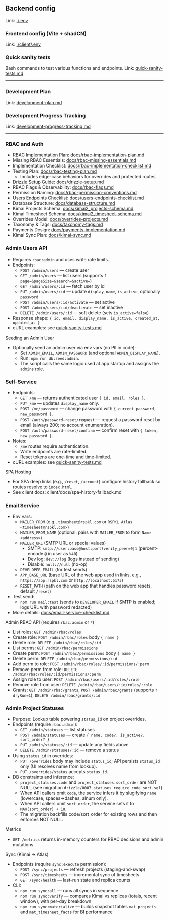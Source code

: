 ## Backend config
Link: [./.env](./.env)


### Frontend config (Vite + shadCN)
Link: [./client/.env](./client/.env)

### Quick sanity tests
Bash commands to test various functions and endpoints.
Link: [quick-sanity-tests.md](./quick-sanity-tests.md)

---

### Development Plan
Link: [development-plan.md](./development-plan.md)

### Development Progress Tracking
Link: [development-progress-tracking.md](./development-progress-tracking.md)

---

### RBAC and Auth
- RBAC Implementation Plan: [docs/rbac-implementation-plan.md](./docs/rbac-implementation-plan.md)
- Missing RBAC Essentials: [docs/rbac-missing-essentials.md](./docs/rbac-missing-essentials.md)
- Implementation Checklist: [docs/rbac-implementation-checklist.md](./docs/rbac-implementation-checklist.md)
 - Testing Plan: [docs/rbac-testing-plan.md](./docs/rbac-testing-plan.md)
   - Includes edge-case behaviors for overrides and protected routes
 - Drizzle Setup Guide: [docs/drizzle-setup.md](./docs/drizzle-setup.md)
 - RBAC Flags & Observability: [docs/rbac-flags.md](./docs/rbac-flags.md)
 - Permission Naming: [docs/rbac-permission-conventions.md](./docs/rbac-permission-conventions.md)
  - Users Endpoints Checklist: [docs/users-endpoints-checklist.md](./docs/users-endpoints-checklist.md)
  - Database Structure: [docs/database-structure.md](./docs/database-structure.md)
  - Kimai Projects Schema: [docs/kimai2_projects-schema.md](./docs/kimai2_projects-schema.md)
  - Kimai Timesheet Schema: [docs/kimai2_timesheet-schema.md](./docs/kimai2_timesheet-schema.md)
  - Overrides Model: [docs/overrides-projects.md](./docs/overrides-projects.md)
  - Taxonomy & Tags: [docs/taxonomy-tags.md](./docs/taxonomy-tags.md)
  - Payments Design: [docs/payments-implementation.md](./docs/payments-implementation.md)
  - Kimai Sync Plan: [docs/kimai-sync.md](./docs/kimai-sync.md)

### Admin Users API
- Requires `rbac:admin` and uses write rate limits.
- Endpoints:
  - `POST /admin/users` — create user
  - `GET /admin/users` — list users (supports `?page=&pageSize=&search=&active=`)
  - `GET /admin/users/:id` — fetch user by id
  - `PUT /admin/users/:id` — update `display_name`, `is_active`, optionally `password`
  - `POST /admin/users/:id/activate` — set active
  - `POST /admin/users/:id/deactivate` — set inactive
  - `DELETE /admin/users/:id` — soft delete (sets `is_active=false`)
- Response shape: `{ id, email, display_name, is_active, created_at, updated_at }`
- cURL examples: see [quick-sanity-tests.md](./quick-sanity-tests.md)

Seeding an Admin User
- Optionally seed an admin user via env vars (no PII in code):
  - Set `ADMIN_EMAIL`, `ADMIN_PASSWORD` (and optional `ADMIN_DISPLAY_NAME`).
  - Run: `npm run db:seed:admin`.
  - The script calls the same logic used at app startup and assigns the `admins` role.

### Self-Service
- Endpoints:
  - `GET /me` — returns authenticated user `{ id, email, roles }`.
  - `PUT /me` — updates `display_name` only.
  - `POST /me/password` — change password with `{ current_password, new_password }`.
  - `POST /auth/password-reset/request` — request a password reset by email (always 200; no account enumeration).
  - `POST /auth/password-reset/confirm` — confirm reset with `{ token, new_password }`.
- Notes:
  - `/me` routes require authentication.
  - Write endpoints are rate-limited.
  - Reset tokens are one-time and time-limited.
- cURL examples: see [quick-sanity-tests.md](./quick-sanity-tests.md)

SPA Hosting
- For SPA deep links (e.g., `/reset`, `/account`) configure history fallback so routes resolve to `index.html`.
- See client docs: client/docs/spa-history-fallback.md

### Email Service
- Env vars:
  - `MAILER_FROM` (e.g., `timesheet@rspkl.com` or `RSPKL Atlas <timesheet@rspkl.com>`)
  - `MAILER_FROM_NAME` (optional; pairs with `MAILER_FROM` to form `Name <address>`)
  - `MAILER_URL` (SMTP URL or special values)
    - SMTP: `smtp://user:pass@host:port?verify_peer=0|1` (percent-encode `@` in user as `%40`)
    - Dev log: `dev://log` (logs instead of sending)
    - Disable: `null://null` (no-op)
  - `DEVELOPER_EMAIL` (for test sends)
  - `APP_BASE_URL` (base URL of the web app used in links, e.g., `https://app.rspkl.com` or `http://localhost:5173`)
  - `RESET_PATH` (path on the web app that handles password resets, default `/reset`)
- Test send:
  - `npm run mail:test` (sends to `DEVELOPER_EMAIL` if SMTP is enabled; logs URL with password redacted)
- More details: [docs/email-service-checklist.md](./docs/email-service-checklist.md)

Admin RBAC API (requires `rbac:admin` or `*`)
- List roles: `GET /admin/rbac/roles`
- Create role: `POST /admin/rbac/roles` body `{ name }`
- Delete role: `DELETE /admin/rbac/roles/:id`
- List perms: `GET /admin/rbac/permissions`
- Create perm: `POST /admin/rbac/permissions` body `{ name }`
- Delete perm: `DELETE /admin/rbac/permissions/:id`
- Add perm to role: `POST /admin/rbac/roles/:id/permissions/:perm`
- Remove perm from role: `DELETE /admin/rbac/roles/:id/permissions/:perm`
- Assign role to user: `POST /admin/rbac/users/:id/roles/:role`
- Remove role from user: `DELETE /admin/rbac/users/:id/roles/:role`
- Grants: `GET /admin/rbac/grants`, `POST /admin/rbac/grants` (supports `?dryRun=1`), `DELETE /admin/rbac/grants/:id`

### Admin Project Statuses
- Purpose: Lookup table powering `status_id` on project overrides.
- Endpoints (require `rbac:admin`):
  - `GET /admin/statuses` — list statuses
  - `POST /admin/statuses` — create `{ name, code?, is_active?, sort_order? }`
  - `PUT /admin/statuses/:id` — update any fields above
  - `DELETE /admin/statuses/:id` — remove a status
- Using `status_id` in overrides:
  - `PUT /overrides` body may include `status_id`; API persists `status_id` only (UI resolves name from lookup).
  - `PUT /overrides/status` accepts `status_id`.
 - DB constraints and inference:
   - `project_statuses.code` and `project_statuses.sort_order` are NOT NULL (see migration `drizzle/0007_statuses_require_code_sort.sql`).
   - When API callers omit `code`, the service infers it by slugifying `name` (lowercase, spaces→dashes, alnum only).
   - When API callers omit `sort_order`, the service sets it to `MAX(sort_order) + 10`.
   - The migration backfills code/sort_order for existing rows and then enforces NOT NULL.

Metrics
- `GET /metrics` returns in-memory counters for RBAC decisions and admin mutations

Sync (Kimai → Atlas)
- Endpoints (require `sync:execute` permission):
  - `POST /sync/projects` — refresh projects (staging-and-swap)
  - `POST /sync/timesheets` — incremental sync of timesheets
  - `GET /sync/health` — last-run state and replica counts
- CLI:
  - `npm run sync:all` — runs all syncs in sequence
  - `npm run sync:verify` — compares Kimai vs replicas (totals, recent window), with per-day breakdown
  - `npm run sync:materialize` — builds snapshot tables `mat_projects` and `mat_timesheet_facts` for BI performance
